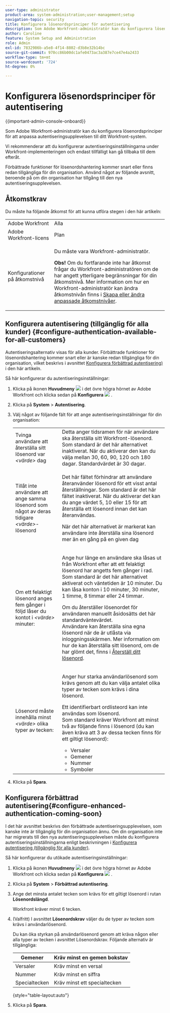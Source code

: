 ```yaml
---
user-type: administrator
product-area: system-administration;user-management;setup
navigation-topic: security
title: Konfigurera lösenordsprinciper för autentisering
description: Som Adobe Workfront-administratör kan du konfigurera lösenordsprinciper för att anpassa autentiseringsupplevelsen till ditt Workfront-system.
author: Caroline
feature: System Setup and Administration
role: Admin
exl-id: 7832986b-a5e8-4f14-8802-d3b8e32b14bc
source-git-commit: 970cc86b00dc1afe0473ac3a387e7ce47e4a2433
workflow-type: tm+mt
source-wordcount: '724'
ht-degree: 0%

---
```


# Konfigurera lösenordsprinciper för autentisering

{{important-admin-console-onboard}}

Som Adobe Workfront-administratör kan du konfigurera lösenordsprinciper för att anpassa autentiseringsupplevelsen till ditt Workfront-system.

Vi rekommenderar att du konfigurerar autentiseringsinställningarna under Workfront-implementeringen och endast tillfälligt kan gå tillbaka till dem efteråt.

Förbättrade funktioner för lösenordshantering kommer snart eller finns redan tillgängliga för din organisation. Använd något av följande avsnitt, beroende på om din organisation har tillgång till den nya autentiseringsupplevelsen.

## Åtkomstkrav

Du måste ha följande åtkomst för att kunna utföra stegen i den här artikeln:

<table style="table-layout:auto"> 
 <col> 
 <col> 
 <tbody> 
  <tr> 
   <td role="rowheader">Adobe Workfront</td> 
   <td>Alla</td> 
  </tr> 
  <tr> 
   <td role="rowheader">Adobe Workfront-licens</td> 
   <td>Plan</td> 
  </tr> 
  <tr> 
   <td role="rowheader">Konfigurationer på åtkomstnivå</td> 
   <td> <p>Du måste vara Workfront-administratör.</p> <p><b>Obs!</b> Om du fortfarande inte har åtkomst frågar du Workfront-administratören om de har angett ytterligare begränsningar för din åtkomstnivå. Mer information om hur en Workfront-administratör kan ändra åtkomstnivån finns i <a href="../../../administration-and-setup/add-users/configure-and-grant-access/create-modify-access-levels.md" class="MCXref xref">Skapa eller ändra anpassade åtkomstnivåer</a>.</p> </td> 
  </tr> 
 </tbody> 
</table>

## Konfigurera autentisering (tillgänglig för alla kunder) {#configure-authentication-available-for-all-customers}

Autentiseringsalternativ visas för alla kunder. Förbättrade funktioner för lösenordshantering kommer snart eller är kanske redan tillgängliga för din organisation, vilket beskrivs i avsnittet [Konfigurera förbättrad autentisering)](#configure-enhanced-authentication-coming-soon) i den här artikeln.

Så här konfigurerar du autentiseringsinställningar:

1. Klicka på ikonen **Huvudmeny** ![](assets/main-menu-icon.png) i det övre högra hörnet av Adobe Workfront och klicka sedan på **Konfigurera** ![](assets/gear-icon-settings.png) .

1. Klicka på **System** > **Autentisering**.

1. Välj något av följande fält för att ange autentiseringsinställningar för din organisation:

   <table style="table-layout:auto"> 
    <col> 
    <col> 
    <tbody> 
     <tr> 
      <td role="rowheader">Tvinga användare att återställa sitt lösenord var <em>&lt;värde&gt;</em> dag</td> 
      <td>Detta anger tidsramen för när användare ska återställa sitt Workfront-lösenord. Som standard är det här alternativet inaktiverat. När du aktiverar den kan du välja mellan 30, 60, 90, 120 och 180 dagar. Standardvärdet är 30 dagar.</td> 
     </tr> 
     <tr> 
      <td role="rowheader">Tillåt inte användare att ange samma lösenord som något av deras tidigare <em>&lt;värde&gt;</em>-lösenord</td> 
      <td> <p>Det här fältet förhindrar att användare återanvänder lösenord för ett visst antal återställningar. Som standard är det här fältet inaktiverat. När du aktiverar det kan du ange värdet 5, 10 eller 15 för att återställa ett lösenord innan det kan återanvändas.</p> <p>När det här alternativet är markerat kan användare inte återställa sina lösenord mer än en gång på en given dag</p> </td> 
     </tr> 
     <tr> 
      <td role="rowheader">Om ett felaktigt lösenord anges fem gånger i följd låser du kontot i <em>&lt;värde&gt;</em> minuter: </td> 
      <td> <p>Ange hur länge en användare ska låsas ut från Workfront efter att ett felaktigt lösenord har angetts fem gånger i rad. Som standard är det här alternativet aktiverat och väntetiden är 10 minuter. Du kan låsa konton i 10 minuter, 30 minuter, 1 timme, 8 timmar eller 24 timmar. </p> <p>Om du återställer lösenordet för användaren manuellt åsidosätts det här standardväntevärdet. <br>Användare kan återställa sina egna lösenord när de är utlåsta via inloggningsskärmen. Mer information om hur de kan återställa sitt lösenord, om de har glömt det, finns i <a href="../../../workfront-basics/manage-your-account-and-profile/managing-your-workfront-account/reset-your-password.md" class="MCXref xref">Återställ ditt lösenord</a>.</p> </td> 
     </tr> 
     <tr> 
      <td role="rowheader">Lösenord måste innehålla minst <em>&lt;värde&gt;</em> olika typer av tecken:</td> 
      <td> <p>Anger hur starka användarlösenord som krävs genom att du kan välja antalet olika typer av tecken som krävs i dina lösenord.</p> <p>Ett identifierbart ordlisteord kan inte användas som lösenord.<br>Som standard kräver Workfront att minst två av följande finns i lösenord (du kan även kräva att 3 av dessa tecken finns för ett giltigt lösenord): </p> 
       <ul> 
        <li>Versaler</li> 
        <li>Gemener</li> 
        <li>Nummer</li> 
        <li>Symboler</li> 
       </ul> </td> 
     </tr> 
    </tbody> 
   </table>

1. Klicka på **Spara**.

## Konfigurera förbättrad autentisering{#configure-enhanced-authentication-coming-soon}

I det här avsnittet beskrivs den förbättrade autentiseringsupplevelsen, som kanske inte är tillgänglig för din organisation ännu. Om din organisation inte har migrerats till den nya autentiseringsupplevelsen måste du konfigurera autentiseringsinställningarna enligt beskrivningen i [Konfigurera autentisering (tillgänglig för alla kunder)](#configure-authentication-available-for-all-customers).

Så här konfigurerar du utökade autentiseringsinställningar:

1. Klicka på ikonen **Huvudmeny** ![](assets/main-menu-icon.png) i det övre högra hörnet av Adobe Workfront och klicka sedan på **Konfigurera** ![](assets/gear-icon-settings.png) .

1. Klicka på **System** > **Förbättrad autentisering**.
1. Ange det minsta antalet tecken som krävs för ett giltigt lösenord i rutan **Lösenordslängd**.

   Workfront kräver minst 6 tecken.

1. (Valfritt) I avsnittet **Lösenordskrav** väljer du de typer av tecken som krävs i användarlösenord.

   Du kan öka styrkan på användarlösenord genom att kräva någon eller alla typer av tecken i avsnittet Lösenordskrav. Följande alternativ är tillgängliga:

   | Gemener | Kräv minst en gemen bokstav |
   |---|---|
   | Versaler | Kräv minst en versal |
   | Nummer | Kräv minst en siffra |
   | Specialtecken | Kräv minst ett specialtecken |

   {style="table-layout:auto"}

1. Klicka på **Spara**.
